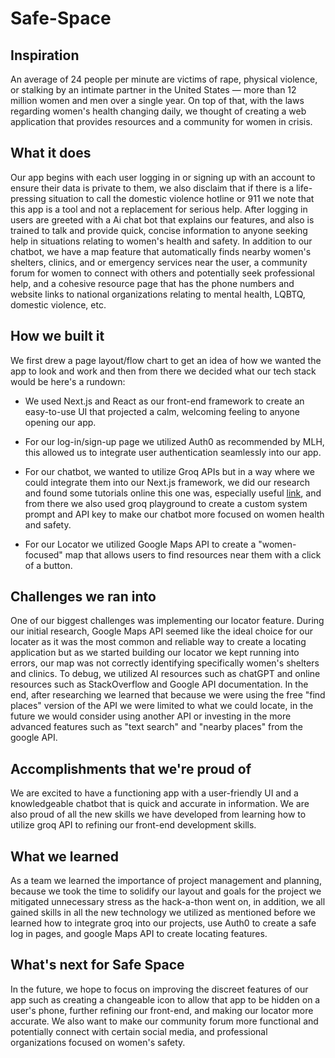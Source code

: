 # Safe-Space

## Inspiration
An average of 24 people per minute are victims of rape, physical violence, or stalking by an intimate partner in the United States — more than 12 million women and men over a single year. On top of that, with the laws regarding women's health changing daily, we thought of creating a web application that provides resources and a community for women in crisis. 

## What it does
Our app begins with each user logging in or signing up with an account to ensure their data is private to them, we also disclaim that if there is a life-pressing situation to call the domestic violence hotline or 911 we note that this app is a tool and not a replacement for serious help.  After logging in users are greeted with a  Ai chat bot that explains our features, and also is trained to talk and provide quick, concise information to anyone seeking help in situations relating to women's health and safety. In addition to our chatbot, we have a map feature that automatically finds nearby women's shelters, clinics, and or emergency services near the user, a community forum for women to connect with others and potentially seek professional help, and a cohesive resource page that has the phone numbers and website links to national organizations relating to mental health, LQBTQ, domestic violence, etc.

## How we built it
We first drew a page layout/flow chart to get an idea of how we wanted the app to look and work and then from there we decided what our tech stack would be here's a rundown:

- We used Next.js and React as our front-end framework to create an easy-to-use UI that projected a calm, welcoming feeling to anyone opening our app.

- For our log-in/sign-up page we utilized Auth0 as recommended by MLH, this allowed us to integrate user authentication seamlessly into our app.

- For our chatbot, we wanted to utilize Groq APIs but in a way where we could integrate them into our Next.js framework, we did our research and found some tutorials online this one was, especially useful [link](https://dev.to/gregharis/build-your-first-ai-chatbot-a-react-and-typescript-project-with-groq-cloud-api-1dp3), and from there we also used groq playground to create a custom system prompt and API key to make our chatbot more focused on women health and safety.

- For our Locator we utilized Google Maps API to create a "women-focused" map that allows users to find resources near them with a click of a button.

## Challenges we ran into
One of our biggest challenges was implementing our locator feature. During our initial research, Google Maps API seemed like the ideal choice for our locater as it was the most common and reliable way to create a locating application but as we started building our locator we kept running into errors, our map was not correctly identifying specifically women's shelters and clinics. To debug, we utilized AI resources such as chatGPT and online resources such as StackOverflow and Google API documentation. In the end, after researching we learned that because we were using the free "find places" version of the API we were limited to what we could locate, in the future we would consider using another API or investing in the more advanced features such as "text search" and "nearby places" from the google API. 
## Accomplishments that we're proud of
We are excited to have a functioning app with a user-friendly UI and a knowledgeable chatbot that is quick and accurate in information. We are also proud of all the new skills we have developed from learning how to utilize groq API to refining our front-end development skills.
## What we learned
As a team we learned the importance of project management and planning, because we took the time to solidify our layout and goals for the project we mitigated unnecessary stress as the hack-a-thon went on, in addition, we all gained skills in all the new technology we utilized as mentioned before we learned how to integrate groq into our projects, use Auth0 to create a safe log in pages, and google Maps API to create locating features. 
## What's next for Safe Space
In the future, we hope to focus on improving the discreet features of our app such as creating a changeable icon to allow that app to be hidden on a user's phone,  further refining our front-end, and making our locator more accurate. We also want to make our community forum more functional and potentially connect with certain social media, and professional organizations focused on women's safety. 
